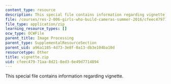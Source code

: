 ```yaml
---
content_type: resource
description: This special file contains information regarding vignette.
file: /courses/res-2-006-girls-who-build-cameras-summer-2016/cfeec47971aa8d218ed36e49d7714894_vignette.zip
file_type: application/zip
learning_resource_types: []
ocw_type: OCWFile
parent_title: Image Processing
parent_type: SupplementalResourceSection
parent_uid: a96a1185-4d73-3e8f-0a13-db3e104ba10d
resourcetype: Other
title: vignette.zip
uid: cfeec479-71aa-8d21-8ed3-6e49d7714894
---
```

This special file contains information regarding vignette.

